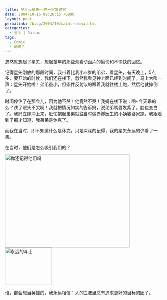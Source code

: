 ```yaml
---
title: 圣斗士星矢——你一定爱过它
date: 2004-10-16 09:26:15 +0800
layout: post
permalink: /blog/2004/10/saint-seiya.html
categories:
  - 景彡 | Vision
tags:
  - Comic
  - 动画片
---
```

忽然就想起了星矢，想起童年的那些观看动画片的愉快和不愉快的回忆。

记得星矢刚放的那段时间，我带着比我小四岁的弟弟，看星矢，有天晚上，5点多，要开始的时候，我们还在楼下，忽然我看见钟上面已经到时间了，马上大叫一声：星矢开始啦！弟弟虽小，但条件反射似的跟着我就往楼上跑，然后他就摔倒了。

时间停住了在那会儿，因为他不哭！他竟然不哭！我妈在楼下说：哟~今天乖的么？跌了跟头不哭啊！我就把情况如实的告诉妈，说弟弟嘴唇发紫了，脸也变白了。我妈立即冲上来，赶忙抱起弟弟就往当时做赤脚医生的小姨婆婆家跑，我跟着到了那才知道，我弟弟是休克了。

而我在当时，即不知道什么是休克，只是深深的记得，我的星矢永远的少看了一集。

在当时，他们是怎么吸引我们的？

<img src="http://junnie.3322.org/images/zhu8.net/saint-seiya.jpg" style="width: 400px; height: 300px" title="你还记得他们吗" alt="你还记得他们吗" class="centered" />  
<img src="http://junnie.3322.org/images/zhu8.net/xingshi.jpg" style="width: 150px; height: 120px" title="永远的斗士" alt="永远的斗士" class="centered" />

谁，都会想当英雄的，我永远相信：人的血液里总有追求更好的目标的因子。